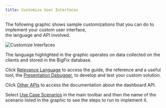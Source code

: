 ```yaml
---
title: Customize User Interfaces
---
```


The following graphic shows sample customizations that you can do to implement your custom user interface,  
the language and API involved.

![Customize Interfaces](/static/img/customize-interfaces.png "Customize Interfaces")

The language highlighted in the graphic operates on data collected on the clients and stored in the BigFix database.

Click [Relevance Language](/relevance/) to access the guide, the reference and a useful tool, the [Presentation Debugger](https://www-01.ibm.com/support/knowledgecenter/SS63NW_9.2.0/com.ibm.tivoli.tem.doc_9.2/Platform/Relevance/c_using_the_presentation_debugge.html), to develop and test your custom solution.

Click [Other APIs](/other/) to access the documentation about the dashboard API.

Select [Use Case Scenarios](/use-cases/) in the main toolbar and then the name of the scenario listed in the graphic to see the steps to run to implement it.
